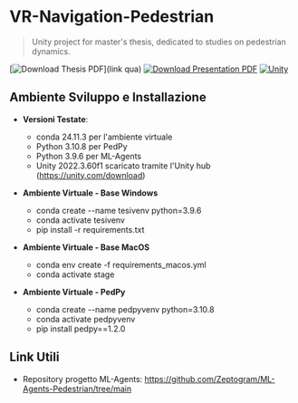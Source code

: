 # VR-Navigation-Pedestrian
> Unity project for master's thesis, dedicated to studies on pedestrian dynamics.

[![Download Thesis PDF](https://img.shields.io/badge/Download%20Thesis-PDF-lime.svg?style=for-the-badge)](link qua)
[![Download Presentation PDF](https://img.shields.io/badge/Download%20Presentation-PDF-orange.svg?style=for-the-badge)](link)
[![Unity](https://img.shields.io/badge/Unity-%23000000.svg?logo=unity&logoColor=white)](https://unity.com/)

## Ambiente Sviluppo e Installazione
- **Versioni Testate**:
  - conda 24.11.3 per l'ambiente virtuale
  - Python 3.10.8 per PedPy
  - Python 3.9.6 per ML-Agents
  - Unity 2022.3.60f1 scaricato tramite l'Unity hub (https://unity.com/download)

- **Ambiente Virtuale - Base Windows**
  - conda create --name tesivenv python=3.9.6
  - conda activate tesivenv
  - pip install -r requirements.txt


- **Ambiente Virtuale - Base MacOS**
    - conda env create -f requirements_macos.yml
    - conda activate stage

- **Ambiente Virtuale - PedPy**
  - conda create --name pedpyvenv python=3.10.8
  - conda activate pedpyvenv
  - pip install pedpy==1.2.0

## Link Utili
- Repository progetto ML-Agents: https://github.com/Zeptogram/ML-Agents-Pedestrian/tree/main
